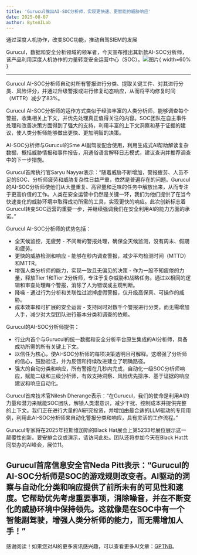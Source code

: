 ```yaml
---
title: 'Gurucul推出AI-SOC分析师，实现更快速、更智能的威胁响应'
date: 2025-08-07
author: ByteAILab
---
```


通过深度人机协作，改变SOC功能，推动自驾SIEM的发展

Gurucul，数据和安全分析领域的领军者，今天宣布推出其新款AI-SOC分析师，该产品利用深度人机协作的力量转变安全运营中心（SOC）。![图片](https://ai-techpark.com/wp-content/uploads/Gurucul.jpg){ width=60% }

---
Gurucul AI-SOC分析师自动对所有警报进行分类、提取关键工件、对其进行分类、风险评分，并通过升级警报或进行修复动态响应，从而将平均修复时间（MTTR）减少了83%。

Gurucul AI-SOC分析师的运作方式类似于经验丰富的人类分析师，能够调查每个警报，收集相关上下文，并优先处理真正值得关注的内容。SOC团队在自主事件处理和改善决策方面得到了强大的支持，利用丰富的上下文洞察和基于证据的建议，使人类分析师能够做出更快、更加明智的决策。

AI-SOC分析师与Gurucul的Sme AI副驾驶配合使用，利用生成式AI帮助解读复杂数据、概括威胁情报和事件报告，用通俗语言解释日志模式，建议查询并推荐调查中的下一步措施。

Gurucul首席执行官Saryu Nayyar表示：“随着威胁不断增加，警报疲劳、人员不足的SOC、分析师疲劳和威胁复杂性日益严重，依然是普遍存在的问题。Gurucul的AI-SOC分析师使他们从大量重复、高容量和乏味的任务中解放出来，从而专注于更高价值的工作。人类在安全运营中仍然是关键一环，我们为他们提供了在当今快速变化的威胁环境中取得成功所需的工具，实现更快的响应。此次创新标志着Gurucul转变SOC运营的重要一步，并继续强调我们在安全利用AI的能力方面的承诺。”

Gurucul AI-SOC分析师的优势包括：

- 全天候监控，无疲劳 - 不间断的警报处理，确保全天候监测，没有周末、假期和疲劳。
- 更快的威胁检测和响应 - 能够在秒内调查警报，减少平均检测时间（MTTD）和MTTR。
- 增强人类分析师的能力，实现一致且无偏见的决策 - 作为一股不知疲倦的力量，释放Tier 1和Tier 2分析师，专注于复杂威胁和战略任务。通过以相同的逻辑和审查处理每个警报，消除了人为错误或主观判断。
- 降噪 - 通过行为分析和关联性过滤掉虚假警报，仅升级高保真、可操作的威胁。
- 成本效率和可扩展的安全运营 - 支持同时对数千个警报进行分类，而无需增加人手，减少对大型团队进行基本分类和调查的依赖。

Gurucul的AI-SOC分析师提供：

- 行业内首个与Gurucul的统一数据和安全分析平台原生集成的AI分析师，具备成功所需的所有关键上下文。
- 以信任为核心，使AI-SOC分析师的每项决策透明且可解释。这增强了分析师的信心，鼓励验证，并为反馈和持续改进建立了明确路径。
- 强大的自动分类和响应，所有警报在几秒内完成，自动化一级SOC分析师响应，赋能二级和三级分析师，有效支持洞察、风险优先排序、基于证据的响应建议和响应自动化。

Gurucul首席技术官Nilesh Dherange表示：“在Gurucul，我们的使命是利用AI的力量和潜力来赋能SOC团队，解锁人类潜意识，减少干扰、控制成本并提供完整的上下文。我们正在进行大量的AI研究投资，并增加由最合适的LLM驱动的专用用例，利用此AI-SOC分析师来自动化警报分类和响应，具有灵活的工作流程。”

Gurucul专家将在2025年拉斯维加斯的Black Hat展会上第5233号展位展示这一颠覆性创新。要安排会议或演示，请访问此处。团队还将参加今天在Black Hat共同举办的AI峰会，展位11。

Gurucul首席信息安全官Neda Pitt表示：“Gurucul的AI-SOC分析师是SOC的游戏规则改变者。AI驱动的洞察与自动化分类和响应提供了前所未有的可见性和速度。它帮助优先考虑重要事项，消除噪音，并在不断变化的威胁环境中保持领先。这就像是在SOC中有一个智能副驾驶，增强人类分析师的能力，而无需增加人手！”
---
感谢阅读！如果您对AI的更多资讯感兴趣，可以查看更多AI文章：[GPTNB](https://gptnb.com)。